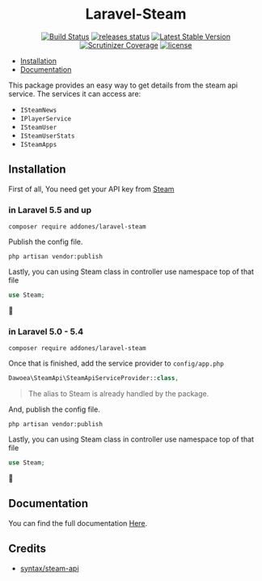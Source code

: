 <h1 align="center">Laravel-Steam</h1>

<p align="center">
    <a href="https://travis-ci.com/addones/Laravel-Steam"><img src="https://img.shields.io/travis/addones/Laravel-Steam.svg?style=flat-square" alt="Build Status"></a>
    <a href="https://github.com/addones/Laravel-Steam/releases"><img src="https://img.shields.io/github/release/addones/Laravel-Steam.svg?style=flat-square" alt="releases status"></a>
    <a href="https://packagist.org/packages/addones/Laravel-Steam"><img src="https://img.shields.io/packagist/vpre/laravel/laravel-steam.svg?style=flat-square" alt="Latest Stable Version"></a>
    <a href="https://scrutinizer-ci.com/g/addones/Laravel-Steam"><img src="https://img.shields.io/scrutinizer/coverage/g/addones/Laravel-Steam.svg?style=flat-square" alt="Scrutinizer Coverage"></a>
    <a href="https://github.com/addones/Laravel-Steam/blob/master/LICENSE"><img src="https://img.shields.io/github/license/addones/Laravel-Steam.svg?style=flat-square" alt="license"></a>
</p>

- [Installation](#installation)
- [Documentation](#documentation)

This package provides an easy way to get details from the steam api service.  The services it can access are:

- `ISteamNews`
- `IPlayerService`
- `ISteamUser`
- `ISteamUserStats`
- `ISteamApps`

## Installation

First of all, You need get your API key from [Steam](https://steamcommunity.com/dev/apikey)

### in Laravel 5.5 and up

```
composer require addones/laravel-steam
```

Publish the config file.

```
php artisan vendor:publish
```

Lastly, you can using Steam class in controller use namespace top of that file

```php
use Steam;
```

🎉

### in Laravel 5.0 - 5.4

```
composer require addones/laravel-steam
```

Once that is finished, add the service provider to `config/app.php`

```php
Dawoea\SteamApi\SteamApiServiceProvider::class,
```

> The alias to Steam is already handled by the package.

And, publish the config file.

```
php artisan vendor:publish
```

Lastly, you can using Steam class in controller use namespace top of that file

```php
use Steam;
```

🎉

## Documentation

You can find the full documentation [Here](https://github.com/addones/Laravel-Steam/wiki).

## Credits
- [syntax/steam-api](https://github.com/syntaxerrors/Steam)
